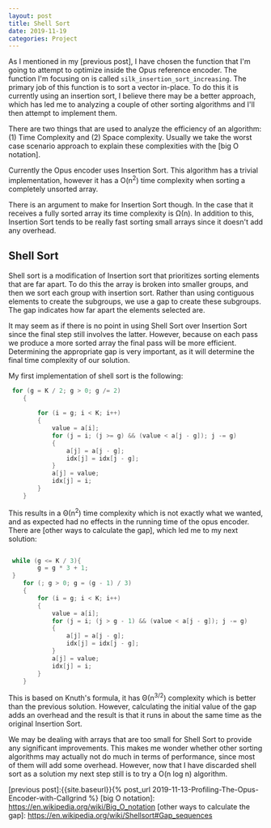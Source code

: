 ```yaml
---
layout: post
title: Shell Sort
date: 2019-11-19
categories: Project
---
```


As I mentioned in my [previous post], I have chosen the function that I'm going to attempt to optimize inside the Opus reference encoder. The function I'm focusing on is called `silk_insertion_sort_increasing`. The primary job of this function is to sort a vector in-place. To do this it is currently using an insertion sort, I believe there may be a better approach, which has led me to analyzing a couple of other sorting algorithms and I'll then attempt to implement them.

There are two things that are used to analyze the efficiency of an algorithm: (1) Time Complexity and (2) Space complexity. Usually we take the worst case scenario approach to explain these complexities with the [big O notation].

Currently the  Opus encoder uses Insertion Sort. This algorithm has a trivial implementation, however it has a O(n<sup>2</sup>) time complexity when sorting a completely unsorted array.

There is an argument to make for Insertion Sort though. In the case that it receives a fully sorted array its time complexity is Ω(n). In addition to this, Insertion Sort tends to be really fast sorting small arrays since it doesn't add any overhead.

## Shell Sort

Shell sort is a modification of Insertion sort that prioritizes sorting elements that are far apart. To do this the array is broken into smaller groups, and then we sort each group with insertion sort. Rather than using contiguous elements to create the subgroups, we use a gap to create these subgroups. The gap indicates how far apart the elements selected are.

It may seem as if there is no point in using Shell Sort over Insertion Sort since the final step still involves the latter. However, because on each pass we produce a more sorted array the final pass will be more efficient. Determining the appropriate gap is very important, as it will determine the final time complexity of our solution.

My first implementation of shell sort is the following:

```c
 for (g = K / 2; g > 0; g /= 2)
    {
        
        for (i = g; i < K; i++)
        {
            value = a[i];
            for (j = i; (j >= g) && (value < a[j - g]); j -= g)
            {
                a[j] = a[j - g];     
                idx[j] = idx[j - g]; 
            }
            a[j] = value; 
            idx[j] = i;   
        }
    }
```
This results in a Θ(n<sup>2</sup>) time complexity which is not exactly what we wanted, and as expected had no effects in the running time of the opus encoder. There are [other ways to calculate the gap], which led me to my next solution:

```c

 while (g <= K / 3){
        g = g * 3 + 1;
 }
    for (; g > 0; g = (g - 1) / 3)
    {
        for (i = g; i < K; i++)
        {
            value = a[i];
            for (j = i; (j > g - 1) && (value < a[j - g]); j -= g)
            {
                a[j] = a[j - g];     
                idx[j] = idx[j - g]; 
            }
            a[j] = value; 
            idx[j] = i;   
        }
    }
```
This is based on Knuth's formula, it has Θ(n<sup>3/2</sup>) complexity which is better than the previous solution. However, calculating the initial value of the gap adds an overhead and the result is that it runs in about the same time as the original Insertion Sort.

We may be dealing with arrays that are too small for Shell Sort to provide any significant improvements. This makes me wonder whether other sorting algorithms may actually not do much in terms of performance, since most of them will add some overhead. However, now that I have discarded shell sort as a solution my next step still is to try a O(n log n) algorithm.


[previous post]:{{site.baseurl}}{% post_url 2019-11-13-Profiling-The-Opus-Encoder-with-Callgrind %}
[big O notation]: https://en.wikipedia.org/wiki/Big_O_notation
[other ways to calculate the gap]: https://en.wikipedia.org/wiki/Shellsort#Gap_sequences
